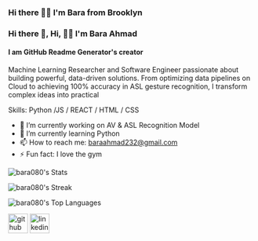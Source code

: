 ### Hi there ✌🏿 I'm Bara from Brooklyn

### Hi there 👋, Hi, ✌🏿 I'm Bara Ahmad
#### I am GitHub Readme Generator's creator


 Machine Learning Researcher and Software Engineer passionate about building powerful, data-driven solutions. From optimizing data pipelines on Cloud to achieving 100% accuracy in ASL gesture recognition, I transform complex ideas into practical

Skills: Python /JS / REACT / HTML / CSS

- 🔭 I’m currently working on AV & ASL Recognition Model 
- 🌱 I’m currently learning Python  
- 📫 How to reach me: baraahmad232@gmail.com 
- ⚡ Fun fact: I love the gym

  
![bara080's Stats](https://github-readme-stats.vercel.app/api?username=bara080&theme=radical&show_icons=true&hide_border=true&count_private=false)


![bara080's Streak](https://github-readme-streak-stats.herokuapp.com/?user=bara080&theme=radical&hide_border=true)

![bara080's Top Languages](https://github-readme-stats.vercel.app/api/top-langs/?username=bara080&theme=radical&show_icons=true&hide_border=true&layout=compact)

[<img src='https://cdn.jsdelivr.net/npm/simple-icons@3.0.1/icons/github.svg' alt='github' height='40'>](https://github.com/https://github.com/bara080)  [<img src='https://cdn.jsdelivr.net/npm/simple-icons@3.0.1/icons/linkedin.svg' alt='linkedin' height='40'>](https://www.linkedin.com/in/https://www.linkedin.com/in/abaramoh//)  

